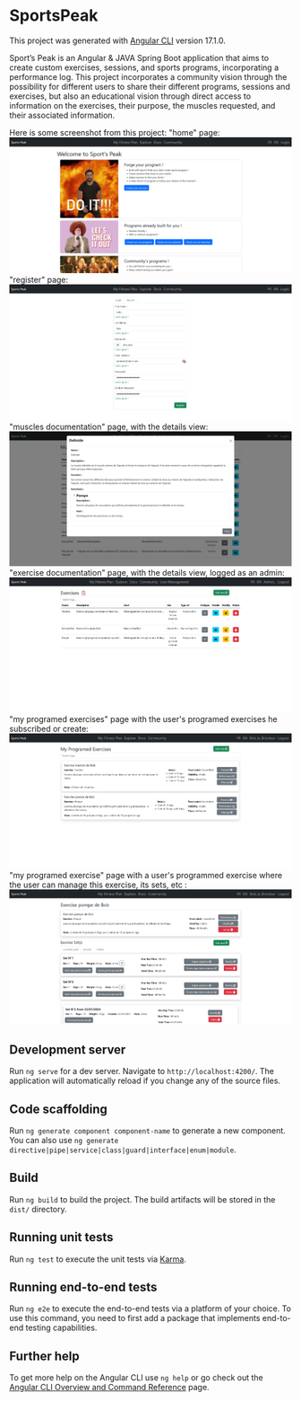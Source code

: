 # SportsPeak

This project was generated with [Angular CLI](https://github.com/angular/angular-cli) version 17.1.0.

Sport’s Peak is an Angular & JAVA Spring Boot application that aims to create custom exercises, sessions,
and sports programs, incorporating a performance log.
This project incorporates a community vision through the possibility for different users to share their
different programs, sessions and exercises, but also an educational vision through direct access to information
on the exercises, their purpose, the muscles requested, and their associated information.

Here is some screenshot from this project:
"home" page:
![homePage](https://github.com/CptFranck/SportsPeakFRONT/blob/master/screenshots/homePage.png?raw=true)
"register" page:
![registerForm](https://github.com/CptFranck/SportsPeakFRONT/blob/master/screenshots/registerForm.png?raw=true)
"muscles documentation" page, with the details view:
![docMusclePage](https://github.com/CptFranck/SportsPeakFRONT/blob/master/screenshots/docMusclePage.png?raw=true)
"exercise documentation" page, with the details view, logged as an admin:
![docExercisePageAdminView](https://github.com/CptFranck/SportsPeakFRONT/blob/master/screenshots/docExercisePageAdminView.png?raw=true)
"my programed exercises" page with the user's programed exercises he subscribed or create:
![myFitnessPlanMyProgExercisesPageUserLoggedView](https://github.com/CptFranck/SportsPeakFRONT/blob/master/screenshots/myFitnessPlanMyProgExercisesPageUserLoggedView.png?raw=true)
"my programed exercise" page with a user's programmed exercise where the user can manage this exercise, its sets, etc :
![myFitnessPlanMyProgExercisePageDetailsView](https://github.com/CptFranck/SportsPeakFRONT/blob/master/screenshots/myFitnessPlanMyProgExercisePageDetailsView.png?raw=true)

## Development server

Run `ng serve` for a dev server. Navigate to `http://localhost:4200/`. The application will automatically reload if you change any of the source files.

## Code scaffolding

Run `ng generate component component-name` to generate a new component. You can also use `ng generate directive|pipe|service|class|guard|interface|enum|module`.

## Build

Run `ng build` to build the project. The build artifacts will be stored in the `dist/` directory.

## Running unit tests

Run `ng test` to execute the unit tests via [Karma](https://karma-runner.github.io).

## Running end-to-end tests

Run `ng e2e` to execute the end-to-end tests via a platform of your choice. To use this command, you need to first add a package that implements end-to-end testing capabilities.

## Further help

To get more help on the Angular CLI use `ng help` or go check out the [Angular CLI Overview and Command Reference](https://angular.io/cli) page.
